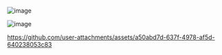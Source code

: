 ![image](https://github.com/user-attachments/assets/910e9bee-e3e3-45a3-9fd8-a22fe4d134d4)

![image](https://github.com/user-attachments/assets/0d30f482-7fd2-4a21-a344-4eb47c797af2)

https://github.com/user-attachments/assets/a50abd7d-637f-4978-af5d-640238053c83
